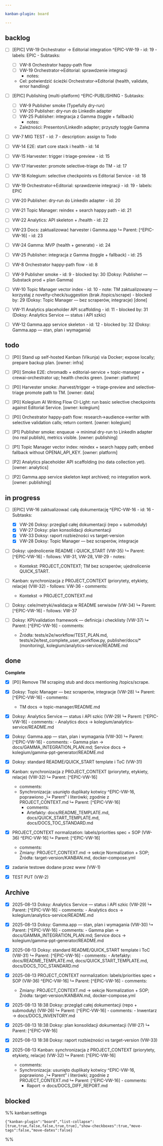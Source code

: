 ```yaml
---

kanban-plugin: board

---
```


## backlog

- [ ] [EPIC] VW-19 Orchestrator → Editorial integration ^EPIC-VW-19
	   - id: 19
	   - labels: EPIC
	   - Subtasks:
	 - [ ] VW-8 Orchestrator happy-path flow
	 - [ ] VW-19 Orchestrator→Editorial: sprawdzenie integracji
	   - notes:
	 - Cel: potwierdzić ścieżki Orchestrator→Editorial (health, validate, error handling)
- [ ] [EPIC] Publishing (multi-platform) ^EPIC-PUBLISHING
	   - Subtasks:
	 - [ ] VW-9 Publisher smoke (Typefully dry-run)
	 - [ ] VW-20 Publisher: dry‑run do LinkedIn adapter
	 - [ ] VW-25 Publisher: integracja z Gamma (toggle + fallback)
	   - notes:
	 - Zależności: Presenton/LinkedIn adapter; przyszły toggle Gamma
- [ ] VW-7 MIG TEST
	   - id: 7
	   - description: assign to Todo
- [ ] VW-14 E2E: start core stack i health
	   - id: 14
- [ ] VW-15 Harvester: trigger i triage-preview
	   - id: 15
- [ ] VW-17 Harvester: promote selective-triage do TM
	   - id: 17
- [ ] VW-18 Kolegium: selective checkpoints vs Editorial Service
	   - id: 18
- [ ] VW-19 Orchestrator→Editorial: sprawdzenie integracji
	   - id: 19
	   - labels: EPIC
- [ ] VW-20 Publisher: dry‑run do LinkedIn adapter
	   - id: 20
- [ ] VW-21 Topic Manager: reindex + search happy path
	   - id: 21
- [ ] VW-22 Analytics: API skeleton + /health
	   - id: 22
- [ ] VW-23 Docs: zaktualizować harvester i Gamma.app
	   ↳ Parent: [^EPIC-VW-16]
	   - id: 23
- [ ] VW-24 Gamma: MVP (health + generate)
	   - id: 24
- [ ] VW-25 Publisher: integracja z Gamma (toggle + fallback)
	   - id: 25
- [ ] VW-8 Orchestrator happy-path flow
	   - id: 8
- [ ] VW-9 Publisher smoke
	   - id: 9
	   - blocked by: 30 (Doksy: Publisher — Substack prod + plan Gamma)
- [ ] VW-10 Topic Manager vector index
	   - id: 10
	   - note: TM zaktualizowany — korzystaj z novelty-check/suggestion (brak /topics/scrape)
	   - blocked by: 29 (Doksy: Topic Manager — bez scraperów, integracje) [done]
- [ ] VW-11 Analytics placeholder API scaffolding
	   - id: 11
	   - blocked by: 31 (Doksy: Analytics Service — status i API szkic)
- [ ] VW-12 Gamma.app service skeleton
	   - id: 12
	   - blocked by: 32 (Doksy: Gamma.app — stan, plan i wymagania)


## todo

- [ ] [P0] Stand up self-hosted Kanban (Vikunja) via Docker; expose locally; prepare backup plan. [owner: infra]
- [ ] [P0] Smoke E2E: chromadb + editorial-service + topic-manager + crewai-orchestrator up; health checks green. [owner: platform]
- [ ] [P0] Harvester smoke: /harvest/trigger → triage-preview and selective-triage promote path to TM. [owner: data]
- [ ] [P0] Kolegium AI Writing Flow CI-Light: run basic selective checkpoints against Editorial Service. [owner: kolegium]
- [ ] [P0] Orchestrator happy-path flow: research→audience→writer with selective validation calls; return content. [owner: kolegium]
- [ ] [P1] Publisher smoke: enqueue → minimal dry-run to LinkedIn adapter (no real publish), metrics visible. [owner: publishing]
- [ ] [P1] Topic Manager vector index: reindex + search happy path; embed fallback without OPENAI_API_KEY. [owner: platform]
- [ ] [P2] Analytics placeholder API scaffolding (no data collection yet). [owner: analytics]
- [ ] [P2] Gamma.app service skeleton kept archived; no integration work. [owner: publishing]


## in progress

- [ ] [EPIC] VW-16 zaktualizować całą dokumentację ^EPIC-VW-16
	   - id: 16
	   - Subtasks:
	 - [x] VW-26 Doksy: przegląd całej dokumentacji (repo + submoduły)
	 - [x] VW-27 Doksy: plan konsolidacji dokumentacji
	 - [x] VW-33 Doksy: raport rozbieżności vs target-version
	 - [x] VW-28 Doksy: Topic Manager — bez scraperów, integracje
- [ ] Doksy: ujednolicenie README i QUICK_START (VW-35)
	   ↳ Parent: [^EPIC-VW-16]
	   - follows: VW-31, VW-28, VW-29
	   - notes:
	 - Kontekst: PROJECT_CONTEXT; TM bez scraperów; ujednolicenie QUICK_START.
 
 
- [ ] Kanban: synchronizacja z PROJECT_CONTEXT (priorytety, etykiety, relacje) (VW-32)
	   - follows: VW-36
	   - comments:
	 - Kontekst → PROJECT_CONTEXT.md
 
- [ ] Doksy: cele/metryki/walidacja w README serwisów (VW-34)
	   ↳ Parent: [^EPIC-VW-16]
	   - follows: VW-37
- [ ] Doksy: KPI/validation framework — definicja i checklisty (VW-37)
	   ↳ Parent: [^EPIC-VW-16]
	   - comments:
	 - Źródła: tests/e2e/workflow/TEST_PLAN.md, tests/e2e/test_complete_user_workflow.py, publisher/docs/* (monitoring), kolegium/analytics-service/README.md


## done

**Complete**
- [x] [P0] Remove TM scraping stub and docs mentioning /topics/scrape.
- [x] Doksy: Topic Manager — bez scraperów, integracje (VW-28)
	  ↳ Parent: [^EPIC-VW-16]
	  - comments:
	- TM docs → topic-manager/README.md
- [x] Doksy: Analytics Service — status i API szkic (VW-29)
	  ↳ Parent: [^EPIC-VW-16]
	  	- comments:
	  	- Analytics docs → kolegium/analytics-service/README.md
- [x] Doksy: Gamma.app — stan, plan i wymagania (VW-30)
	  ↳ Parent: [^EPIC-VW-16]
	  	- comments:
	  	- Gamma plan → docs/GAMMA_INTEGRATION_PLAN.md; Service docs → kolegium/gamma-ppt-generator/README.md
- [x] Doksy: standard README/QUICK_START template i ToC (VW-31)
 - [x] Kanban: synchronizacja z PROJECT_CONTEXT (priorytety, etykiety, relacje) (VW-32)
  ↳ Parent: [^EPIC-VW-16]
	- comments:
	- Synchronizacja: usunięto duplikaty kotwicy ^EPIC-VW-16, poprawiono „↳ Parent” i literówki; zgodnie z PROJECT_CONTEXT.md
	  ↳ Parent: [^EPIC-VW-16]
	  	- comments:
	  	- Artefakty: docs/README_TEMPLATE.md, docs/QUICK_START_TEMPLATE.md, docs/DOCS_TOC_STANDARD.md
 - [x] PROJECT_CONTEXT normalization: labels/priorities spec + SOP (VW-36) ^EPIC-VW-16]
  ↳ Parent: [^EPIC-VW-16]
  	- comments:
  	- Zmiany: PROJECT_CONTEXT.md → sekcje Normalization + SOP; Źródła: target-version/KANBAN.md, docker-compose.yml
- [x] zadanie testowe dodane przez www (VW-1)
- [x] TEST PUT (VW-2)


## Archive

- [x] 2025-08-13 Doksy: Analytics Service — status i API szkic (VW-29)
	   ↳ Parent: [^EPIC-VW-16]
	  	  - comments:
	  	- Analytics docs → kolegium/analytics-service/README.md
- [x] 2025-08-13 Doksy: Gamma.app — stan, plan i wymagania (VW-30)
	   ↳ Parent: [^EPIC-VW-16]
	  	  - comments:
	  	- Gamma plan → docs/GAMMA_INTEGRATION_PLAN.md; Service docs → kolegium/gamma-ppt-generator/README.md
- [x] 2025-08-13 Doksy: standard README/QUICK_START template i ToC (VW-31)
	   ↳ Parent: [^EPIC-VW-16]
	  	  - comments:
	  	- Artefakty: docs/README_TEMPLATE.md, docs/QUICK_START_TEMPLATE.md, docs/DOCS_TOC_STANDARD.md

- [x] 2025-08-13 PROJECT_CONTEXT normalization: labels/priorities spec + SOP (VW-36) ^EPIC-VW-16]
   ↳ Parent: [^EPIC-VW-16]
  	  - comments:
  	- Zmiany: PROJECT_CONTEXT.md → sekcje Normalization + SOP; Źródła: target-version/KANBAN.md, docker-compose.yml
- [x] 2025-08-13 18:38 Doksy: przegląd całej dokumentacji (repo + submoduły) (VW-26)
	   ↳ Parent: [^EPIC-VW-16]
	 	  - comments:
	 	- Inwentarz → docs/DOCS_INVENTORY.md
- [x] 2025-08-13 18:38 Doksy: plan konsolidacji dokumentacji (VW-27)
   ↳ Parent: [^EPIC-VW-16]
- [x] 2025-08-13 18:38 Doksy: raport rozbieżności vs target-version (VW-33)
 - [x] 2025-08-13 Kanban: synchronizacja z PROJECT_CONTEXT (priorytety, etykiety, relacje) (VW-32)
   ↳ Parent: [^EPIC-VW-16]
	  - comments:
	- Synchronizacja: usunięto duplikaty kotwicy ^EPIC-VW-16, poprawiono „↳ Parent” i literówki; zgodnie z PROJECT_CONTEXT.md
	   ↳ Parent: [^EPIC-VW-16]
	 	  - comments:
	 	- Raport → docs/DOCS_DIFF_REPORT.md


## blocked





%% kanban:settings
```
{"kanban-plugin":"board","list-collapse":[true,true,false,false,true,true],"show-checkboxes":true,"move-tags":false,"move-dates":false}
```
%%
